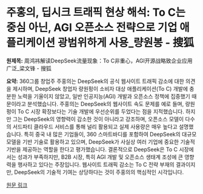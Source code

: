 # 주홍의, 딥시크 트래픽 현상 해석: To C는 중심 아닌, AGI 오픈소스 전략으로 기업 애플리케이션 광범위하게 사용_량원봉 - 搜狐

**원제목:** 周鸿祎解读DeepSeek流量现象：To C非重心，AGI开源战略致企业应用广泛_梁文锋 - 搜狐

**요약:** 360그룹 창업주 주홍의는 DeepSeek의 공식 웹사이트 트래픽 감소에 대한 의견을 제시하며, DeepSeek 창업자 량원펑이 소비자 대상 애플리케이션(To C) 개발에 충분한 노력을 기울이지 않았고, 일반 인공지능(AGI) 개발과 오픈소스 정책에 집중했기 때문이라고 분석했습니다.  주홍의는 DeepSeek의 웹사이트 속도 문제를 예로 들며, 량원펑이 To C 시장 확장보다는 기술 개발에 우선순위를 두었다는 점을 지적했습니다.  하지만 그는 DeepSeek의 영향력이 감소한 것이 아니라고 강조하며,  오픈소스 모델이 다수의 서드파티 클라우드 서비스를 통해 널리 활용되고 실제 사용량은 매우 높다고 설명했습니다.  특히 중국 내 많은 기업들이, 360 스마트바디를 포함하여 DeepSeek의 대규모 모델을 기반 기술로 활용하고 있으며,  DeepSeek가 사실상 여러 기업에 중요한 기술적 기반을 제공하는 역할을 한다고 평가했습니다.  결론적으로 DeepSeek은 To C 시장에서는 성과가 부족하지만,  B2B 시장, 특히 AGI 개발 및 오픈소스 생태계 조성에 큰 영향력을 행사하고 있다는 주장입니다.  웹사이트 트래픽 감소는 To C 전략 부재의 결과이지만,  DeepSeek의 기술적 기여는 상당하다는 것이 주홍의의 핵심적인 시각입니다.

[원문 링크](https://www.sohu.com/a/916732867_118778)
